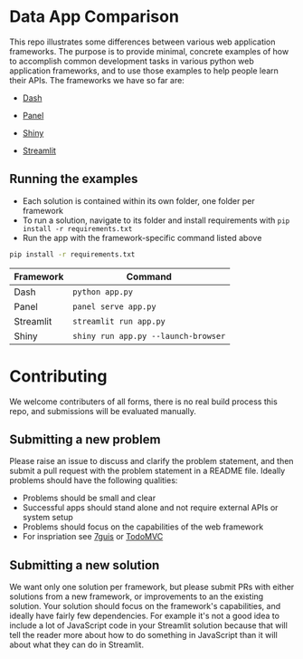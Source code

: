 # Data App Comparison

This repo illustrates some differences between various web application frameworks.
The purpose is to provide minimal, concrete examples of how to accomplish common development tasks in various python web application frameworks, and to use those examples to help people learn their APIs.
The frameworks we have so far are:

-   [Dash](https://plotly.com/dash/)

-   [Panel](https://panel.holoviz.org/reference/index.html)

-   [Shiny](https://shiny.posit.co/)

-   [Streamlit](https://streamlit.io/)

## Running the examples

- Each solution is contained within its own folder, one folder per framework
- To run a solution, navigate to its folder and install requirements with `pip install -r requirements.txt`
- Run the app with the framework-specific command listed above


``` bash
pip install -r requirements.txt
```

| Framework | Command                                  |
|-----------|------------------------------------------|
| Dash      | `python app.py`                          |
| Panel     | `panel serve app.py`                     |
| Streamlit | `streamlit run app.py`                   |
| Shiny     | `shiny run app.py --launch-browser`      |

# Contributing  

We welcome contributers of all forms, there is no real build process this repo, and submissions will be evaluated manually.

## Submitting a new problem

Please raise an issue to discuss and clarify the problem statement, and then submit a pull request with the problem statement in a README file.
Ideally problems should have the following qualities:

-   Problems should be small and clear
-   Successful apps should stand alone and not require external APIs or system setup
-   Problems should focus on the capabilities of the web framework
-   For inspriation see [7guis](https://eugenkiss.github.io/7guis/) or [TodoMVC](https://todomvc.com/)

## Submitting a new solution

We want only one solution per framework, but please submit PRs with either solutions from a new framework, or improvements to an the existing solution.
Your solution should focus on the framework's capabilities, and ideally have fairly few dependencies.
For example it's not a good idea to include a lot of JavaScript code in your Streamlit solution because that will tell the reader more about how to do something in JavaScript than it will about what they can do in Streamlit.
